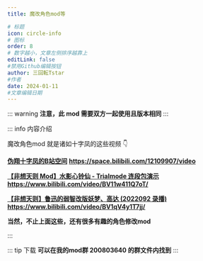 ```yaml
---
title: 魔改角色mod等

# 标题
icon: circle-info
# 图标
order: 8
# 数字越小，文章左侧排序越靠上
editLink: false
#禁用Github编辑按钮
author: 三回転Tstar
#作者
date: 2024-01-11
#文章编辑日期
---
```


::: warning
**注意，此 mod 需要双方一起使用且版本相同**
:::

::: info 内容介绍

魔改角色mod 就是诸如十字凤的这些视频 👇

[**伪翔十字凤的B站空间**](https://space.bilibili.com/12109907/video) **https://space.bilibili.com/12109907/video**

[**【非想天则 Mod】水影心铃仙 - Trialmode 连段包演示**](https://www.bilibili.com/video/BV11w411Q7oT/) **https://www.bilibili.com/video/BV11w411Q7oT/**

[**【非想天则】鲁迅的弱智改版妖梦、高达 (2022092 录播)**](https://www.bilibili.com/video/BV1qV4y1T7jj/) **https://www.bilibili.com/video/BV1qV4y1T7jj/**

**当然，不止上面这些，还有很多有趣的角色修改mod**

:::

::: tip 下载
**可以在我的mod群 200803640 的群文件内找到**
:::



